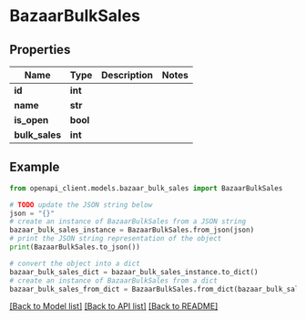 # BazaarBulkSales


## Properties

Name | Type | Description | Notes
------------ | ------------- | ------------- | -------------
**id** | **int** |  | 
**name** | **str** |  | 
**is_open** | **bool** |  | 
**bulk_sales** | **int** |  | 

## Example

```python
from openapi_client.models.bazaar_bulk_sales import BazaarBulkSales

# TODO update the JSON string below
json = "{}"
# create an instance of BazaarBulkSales from a JSON string
bazaar_bulk_sales_instance = BazaarBulkSales.from_json(json)
# print the JSON string representation of the object
print(BazaarBulkSales.to_json())

# convert the object into a dict
bazaar_bulk_sales_dict = bazaar_bulk_sales_instance.to_dict()
# create an instance of BazaarBulkSales from a dict
bazaar_bulk_sales_from_dict = BazaarBulkSales.from_dict(bazaar_bulk_sales_dict)
```
[[Back to Model list]](../README.md#documentation-for-models) [[Back to API list]](../README.md#documentation-for-api-endpoints) [[Back to README]](../README.md)


